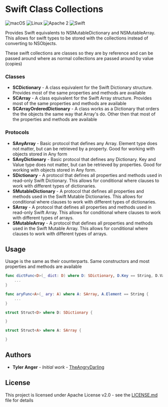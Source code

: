 # Swift Class Collections

![macOS](https://img.shields.io/badge/os-macOS-green.svg?style=flat)
![Linux](https://img.shields.io/badge/os-linux-green.svg?style=flat)
![Apache 2](https://img.shields.io/badge/license-Apache2-blue.svg?style=flat)
![Swift](https://img.shields.io/badge/Swift->=4.0-green.svg?style=flat)

Provides Swift equivalents to NSMutableDictionary and NSMutableArray. This allows for swift types to be stored with the collections instead of converting to NSObjects.

These swift collections are classes so they are by reference and can be passed around where as normal collections are passed around by value (copies)

### Classes

* **SCDictionary** -  A class equivalent for the Swift Dictionary structure.  Provides most of the same properties and methods are available
* **SCArray** -  A class equivalent for the Swift Array structure.  Provides most of the same properties and methods are available
* **SCArrayOrderedDictionary** -  A class works as a Dictionary that orders the the objects the same way that Array's do.  Other then that most of the properties and methods are available

### Protocols

* **SAnyArray** - Basic protocol that defines any Array.  Element type does not matter, but can be retrieved by a property.  Good for working with objects stored in Any form
* **SAnyDictionary** - Basic protocol that defines any Dictionary.  Key and Value type does not matter, but can be retrieved by properties.  Good for working with objects stored in Any form.
* **SDictionary** -  A protocol that defines all properties and methods used in read-only Swift Dictionary.  This allows for conditional where clauses to work with different types of dictionaries.  
* **SMutableDictionary** -  A protocol that defines all properties and methods used in the Swift Mutable Dictionaries. This allows for conditional where clauses to work with different types of dictionaries.
* **SArray** -  A protocol that defines all properties and methods used in read-only Swift Array.  This allows for conditional where clauses to work with different types of arrays.
* **SMutableArray** -  A protocol that defines all properties and methods used in the Swift Mutable Array. This allows for conditional where clauses to work with different types of arrays.

## Usage

Usage is the same as their counterparts.
Same constructors and most properties and methods are available

```swift
func dictFunc<D>(_ dict: D) where D: SDictionary, D.Key == String, D.Value == Int {
    ...
}

func aryFunc<A>(_ ary: A) where A: SArray, A.Element == String {
    ...
}

struct Struct<D> where D: SDictionary {

}

struct Struct<A> where A: SArray {

}

```

## Authors

* **Tyler Anger** - *Initial work* - [TheAngryDarling](https://github.com/TheAngryDarling)

## License

This project is licensed under Apache License v2.0 - see the [LICENSE.md](LICENSE.md) file for details
